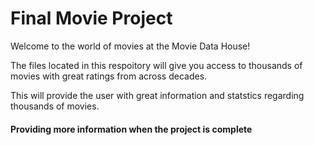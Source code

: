 # Final Movie Project

Welcome to the world of movies at the Movie Data House!

The files located in this respoitory will give you access to thousands of movies with great ratings from across decades.

This will provide the user with great information and statstics regarding thousands of movies. 


#### Providing more information when the project is complete
